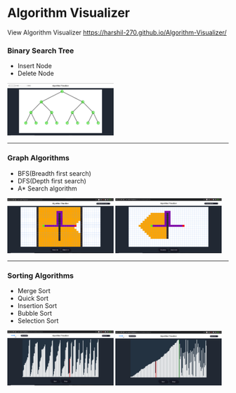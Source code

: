 # Algorithm Visualizer


View Algorithm Visualizer
https://harshil-270.github.io/Algorithm-Visualizer/


<h3>Binary Search Tree</h3>
<ul> 
  <li>Insert Node</li>
  <li>Delete Node</li>
</ul>
<div>
  <img src="images/image5.PNG" alt="Graph visulization(BFS)" width=48% />
</div>
<hr>

<h3>Graph Algorithms</h3>
<ul> 
  <li>BFS(Breadth first search)</li>
  <li>DFS(Depth first search)</li>
  <li>A* Search algorithm</li>
</ul>
<div> 
  <img src="images/image1.PNG" alt="Graph visulization(BFS)" width=48% />
  <img src="images/image2.PNG" alt="Graph visulization(A*)" width=48%/>
</div>
<hr>

<h3>Sorting Algorithms</h3>
<ul> 
  <li>Merge Sort</li>
  <li>Quick Sort</li>
  <li>Insertion Sort</li>
  <li>Bubble Sort</li>
  <li>Selection Sort</li>
</ul>
<div>
  <img src="images/image3.PNG" alt="Sorting visulization(Merge)" width=48%/>
  <img src="images/image4.PNG" alt="Sorting visulization(Insertion)" width=48%/>
</div>
